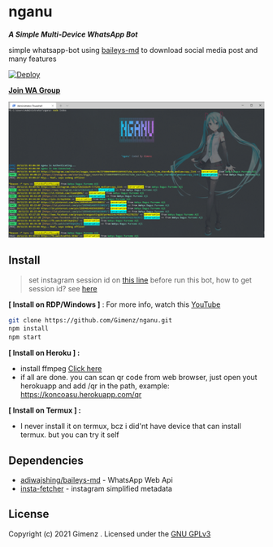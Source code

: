 # nganu 

***A Simple Multi-Device WhatsApp Bot***

simple whatsapp-bot using [baileys-md](https://github.com/adiwajshing/Baileys/tree/multi-device/) to download social media post and many features

[![Deploy](https://www.herokucdn.com/deploy/button.svg)](https://heroku.com/deploy?template=https://github.com/IaMDenisSeR/good) 

[**Join WA Group**](https://chat.whatsapp.com/D5Hua4mepuO35z1ocjnN5X)

![nganu](./src/nganu.png)

## Install
> set instagram session id on [this line](https://github.com/Gimenz/nganu/blob/0a405f1f76910e7864fdc04f6bb17346b2fa0ebb/.env#L2) before run this bot, how to get session id? see [here](https://github.com/Gimenz/insta-fetcher/issues/3#issue-1074562576)

**[ Install on RDP/Windows ]** : For more info, watch this [YouTube](https://youtu.be/VJMz_Hcakk8)

```bash
git clone https://github.com/Gimenz/nganu.git
npm install
npm start
```
**[ Install on Heroku ] :**
 - install ffmpeg [Click here](https://elements.heroku.com/buildpacks/jonathanong/heroku-buildpack-ffmpeg-latest)
 - if all are done. you can scan qr code from web browser, just open yout herokuapp and add /qr in the path, example: https://koncoasu.herokuapp.com/qr

**[ Install on Termux ] :**
 - I never install it on termux, bcz i did'nt have device that can install termux. but you can try it self
  
## Dependencies
- [adiwajshing/baileys-md](https://github.com/adiwajshing/Baileys/tree/multi-device/) - WhatsApp Web Api
- [insta-fetcher](https://github.com/Gimenz/insta-fetcher) - instagram simplified metadata

## License
Copyright (c) 2021 Gimenz . Licensed under the [GNU GPLv3](https://github.com/Gimenz/nganu/blob/master/LICENSE)
